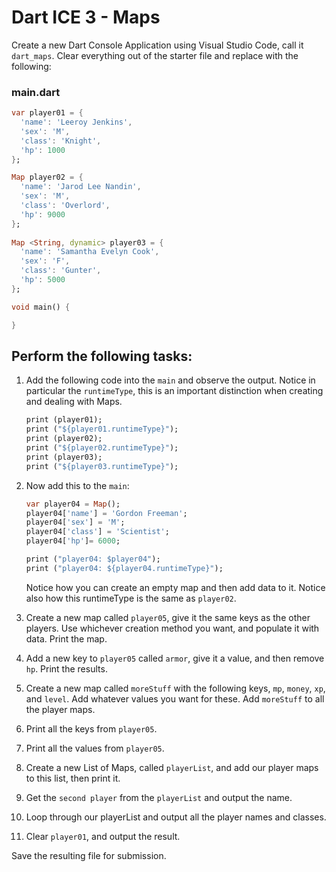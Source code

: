 # Dart ICE 3 - Maps

Create a new Dart Console Application using Visual Studio Code, call it `dart_maps`. Clear everything out of the starter file and replace with the following:

### main.dart
```dart
var player01 = {
  'name': 'Leeroy Jenkins',
  'sex': 'M',
  'class': 'Knight',
  'hp': 1000
};

Map player02 = {
  'name': 'Jarod Lee Nandin',
  'sex': 'M',
  'class': 'Overlord',
  'hp': 9000
};
  
Map <String, dynamic> player03 = {
  'name': 'Samantha Evelyn Cook',
  'sex': 'F',
  'class': 'Gunter',
  'hp': 5000
};

void main() {

}

```

## Perform the following tasks: ##

1. Add the following code into the `main` and observe the output. Notice in particular the `runtimeType`, this is an important distinction when creating and dealing with Maps.
    ```dart
    print (player01);
    print ("${player01.runtimeType}");
    print (player02);
    print ("${player02.runtimeType}");
    print (player03);
    print ("${player03.runtimeType}");
    ```
1. Now add this to the `main`:
    ```dart
    var player04 = Map();
    player04['name'] = 'Gordon Freeman';
    player04['sex'] = 'M';
    player04['class'] = 'Scientist';
    player04['hp']= 6000;

    print ("player04: $player04");
    print ("player04: ${player04.runtimeType}");
    ```
    Notice how you can create an empty map and then add data to it. Notice also how this runtimeType is the same as `player02`.

1. Create a new map called `player05`, give it the same keys as the other players. Use whichever creation method you want, and populate it with data. Print the map.

1. Add a new key to `player05` called `armor`, give it a value, and then remove `hp`. Print the results.

1. Create a new map called `moreStuff` with the following keys, `mp`, `money`, `xp`, and `level`. Add whatever values you want for these. Add `moreStuff` to all the player maps.

1. Print all the keys from `player05`.

1. Print all the values from `player05`.

1. Create a new List of Maps, called `playerList`, and add our player maps to this list, then print it.

1. Get the `second player` from the `playerList` and output the name.

1. Loop through our playerList and output all the player names and classes.    
    
1. Clear `player01`, and output the result.

Save the resulting file for submission.

